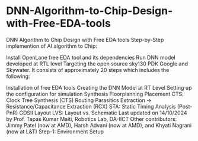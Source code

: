# DNN-Algorithm-to-Chip-Design-with-Free-EDA-tools
DNN Algorithm to Chip Design with Free EDA tools
Step-by-Step implemention of AI algorithm to Chip:

Install OpenLane free EDA tool and its dependencies
Run DNN model developed at RTL level
Targeting the open source sky130 PDK Google and Skywater.
It consists of approximately 20 steps which includes the following:

Installation of free EDA tools
Creating the DNN Model at RT Level
Setting up the configuration for simulation
Synthesis
Floorplanning
Placement
CTS: Clock Tree Synthesis (CTS)
Routing
Parasitics Extraction -> Resistance/Capacitance Extraction (RCX)
STA: Static Timing Analysis (Post-PnR)
GDSII Layout
LVS: Layout vs. Schematic
Last updated on 14/10/2024 by Prof. Tapas Kumar Maiti, Robotics Lab, DA-IICT
Other contributors: Jimmy Patel (now at AMD), Harsh Advani (now at AMD), and Khyati Nagrani (now at L&T)
Step-1: Environment Setup
